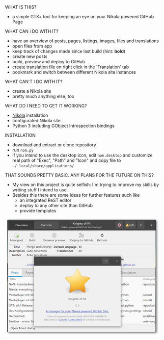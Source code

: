 WHAT IS THIS?

 * a simple GTK+ tool for keeping an eye on your Nikola powered GitHub Page
 
WHAT CAN I DO WITH IT?

 * have an overview of posts, pages, listings, images, files and translations
 * open files from app
 * keep track of changes made since last build (hint: **bold**)
 * create new posts
 * build, preview and deploy to GitHub
 * create translation file on right click in the 'Translation' tab
 * bookmark and switch between different Nikola site instances

WHAT CAN'T I DO WITH IT?

 * create a Nikola site
 * pretty much anything else, too

WHAT DO I NEED TO GET IT WORKING?

 * [Nikola](https://getnikola.com/) installation
 * configurated Nikola site
 * Python 3 including GObject Introspection bindings

INSTALLATION

 * download and extract or clone repository
 * run `non.py`
 * if you intend to use the desktop icon, edit `non.desktop` and customize real path of "Exec", "Path" and "Icon" and copy file to `~/.local/share/applications/`

THAT SOUNDS PRETTY BASIC. ANY PLANS FOR THE FUTURE ON THIS?

 * My view on this project is quite selfish: I'm trying to improve my skills by writing stuff I intend to use.
 * Besides this there are some ideas for further features such like
    * an integrated ReST editor
    * deploy to any other site than GitHub
    * provide templates

<img src="non_window.png" width="600">
